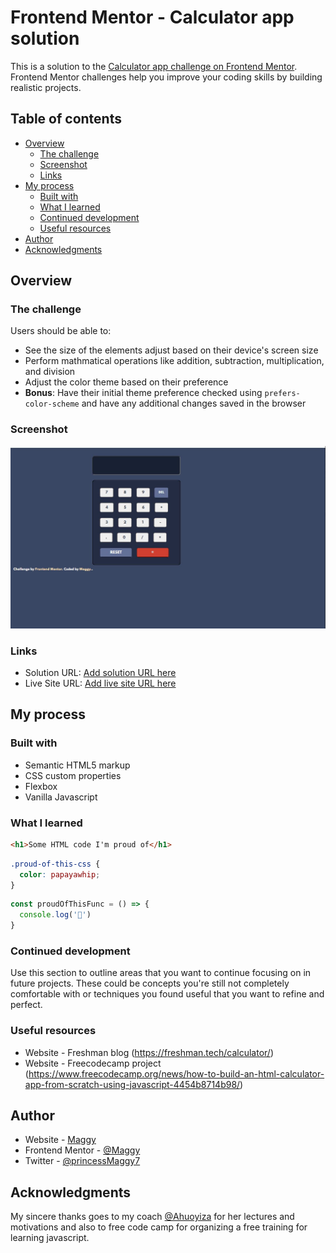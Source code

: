 # Frontend Mentor - Calculator app solution

This is a solution to the [Calculator app challenge on Frontend Mentor](https://www.frontendmentor.io/challenges/calculator-app-9lteq5N29). Frontend Mentor challenges help you improve your coding skills by building realistic projects. 

## Table of contents

- [Overview](#overview)
  - [The challenge](#the-challenge)
  - [Screenshot](#screenshot)
  - [Links](#links)
- [My process](#my-process)
  - [Built with](#built-with)
  - [What I learned](#what-i-learned)
  - [Continued development](#continued-development)
  - [Useful resources](#useful-resources)
- [Author](#author)
- [Acknowledgments](#acknowledgments)



## Overview

### The challenge

Users should be able to:

- See the size of the elements adjust based on their device's screen size
- Perform mathmatical operations like addition, subtraction, multiplication, and division
- Adjust the color theme based on their preference
- **Bonus**: Have their initial theme preference checked using `prefers-color-scheme` and have any additional changes saved in the browser

### Screenshot

![](./screenshot.jpg)

### Links

- Solution URL: [Add solution URL here](https://github.com/PrincessMaggy/calculator-app)
- Live Site URL: [Add live site URL here](https://calculator-app-q2vigg30g-princessmaggy.vercel.app/)

## My process

### Built with

- Semantic HTML5 markup
- CSS custom properties
- Flexbox
- Vanilla Javascript



### What I learned

```html
<h1>Some HTML code I'm proud of</h1>
```
```css
.proud-of-this-css {
  color: papayawhip;
}
```
```js
const proudOfThisFunc = () => {
  console.log('🎉')
}
```



### Continued development

Use this section to outline areas that you want to continue focusing on in future projects. These could be concepts you're still not completely comfortable with or techniques you found useful that you want to refine and perfect.



### Useful resources
- Website - Freshman blog (https://freshman.tech/calculator/)
- Website - Freecodecamp project (https://www.freecodecamp.org/news/how-to-build-an-html-calculator-app-from-scratch-using-javascript-4454b8714b98/)

## Author

- Website - [Maggy](https://)
- Frontend Mentor - [@Maggy](https://www.frontendmentor.io/profile/Maggy-lab)
- Twitter - [@princessMaggy7](https://www.twitter.com/princessMaggy7)


## Acknowledgments
My sincere thanks goes to my coach [@Ahuoyiza](https://github.com/Ahuoyiza) for her lectures and motivations and also to free code camp for organizing a free training for learning javascript.